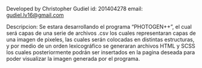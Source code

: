 Developed by Christopher Gudiel
id: 201404278
email: gudiel.lv16@gmail.com

Descripcion:
Se estara desarrollando el programa “PHOTOGEN++”, el cual será capas de una serie de archivos .csv los cuales representaran capas de una imagen de pixeles, las cuales serán colocadas en distintas estructuras, y por medio de un orden lexicográfico se generaran archivos HTML y SCSS los cuales posteriormente podrán ser insertados en la pagina deseada para poder visualizar la imagen generada por el programa.
